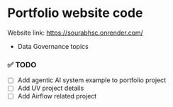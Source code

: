 # Portfolio website code
Website link: https://sourabhsc.onrender.com/
* Data Governance topics

### ✅ TODO
- [ ] Add agentic AI system example to portfolio project
- [ ] Add UV project details
- [ ] Add Airflow related project  
